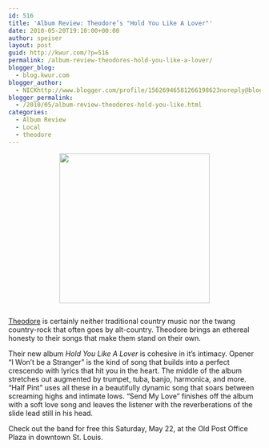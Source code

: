 ```yaml
---
id: 516
title: 'Album Review: Theodore’s "Hold You Like A Lover"'
date: 2010-05-20T19:10:00+00:00
author: speiser
layout: post
guid: http://kwur.com/?p=516
permalink: /album-review-theodores-hold-you-like-a-lover/
blogger_blog:
  - blog.kwur.com
blogger_author:
  - NICKhttp://www.blogger.com/profile/15626946581266198623noreply@blogger.com
blogger_permalink:
  - /2010/05/album-review-theodores-hold-you-like.html
categories:
  - Album Review
  - Local
  - theodore
---
```

<div class="pf-content">
  <p>
    <a onblur="try {parent.deselectBloggerImageGracefully();} catch(e) {}" href="http://1.bp.blogspot.com/_UpnALNoBX88/S_WJ3z_6PYI/AAAAAAAAAfo/-aBYPvCC2nA/s1600/theo.jpg"><img style="display:block; margin:0px auto 10px; text-align:center;cursor:pointer; cursor:hand;width: 300px; height: 300px;" src="http://1.bp.blogspot.com/_UpnALNoBX88/S_WJ3z_6PYI/AAAAAAAAAfo/-aBYPvCC2nA/s320/theo.jpg" border="0" alt=""id="BLOGGER_PHOTO_ID_5473432514082782594" /></a><br /><a href="http://www.theodoremusic.net/">Theodore</a> is certainly neither traditional country music nor the twang country-rock that often goes by alt-country. Theodore brings an ethereal honesty to their songs that make them stand on their own.
  </p>
  
  <p>
    Their new album <span style="font-style:italic;">Hold You Like A Lover</span> is cohesive in it’s intimacy. Opener “I Won’t be a Stranger” is the kind of song that builds into a perfect crescendo with lyrics that hit you in the heart. The middle of the album stretches out augmented by trumpet, tuba, banjo, harmonica, and more. “Half Pint” uses all these in a beautifully dynamic song that soars between screaming highs and intimate lows. “Send My Love” finishes off the album with a soft love song and leaves the listener with the reverberations of the slide lead still in his head.
  </p>
  
  <p>
    Check out the band for free this Saturday, May 22, at the Old Post Office Plaza in downtown St. Louis.
  </p>
</div>